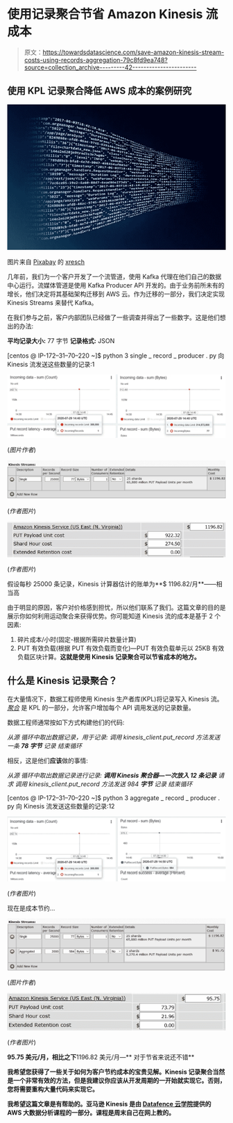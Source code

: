 # 使用记录聚合节省 Amazon Kinesis 流成本

> 原文：<https://towardsdatascience.com/save-amazon-kinesis-stream-costs-using-records-aggregation-79c8fd9ea748?source=collection_archive---------42----------------------->

## 使用 KPL 记录聚合降低 AWS 成本的案例研究

![](img/4045969b7a6f00b2088f6befd45b10eb.png)

图片来自 [Pixabay](https://pixabay.com/?utm_source=link-attribution&utm_medium=referral&utm_campaign=image&utm_content=3088958) 的 [xresch](https://pixabay.com/users/xresch-7410129/?utm_source=link-attribution&utm_medium=referral&utm_campaign=image&utm_content=3088958)

几年前，我们为一个客户开发了一个流管道，使用 Kafka 代理在他们自己的数据中心运行。流媒体管道是使用 Kafka Producer API 开发的。由于业务前所未有的增长，他们决定将其基础架构迁移到 AWS 云。作为迁移的一部分，我们决定实现 Kinesis Streams 来替代 Kafka。

在我们参与之前，客户内部团队已经做了一些调查并得出了一些数字。这是他们想出的办法:

**平均记录大小:** 77 字节
**记录格式:** JSON

[centos @ IP-172–31–70–220 ~]$ python 3 single _ record _ producer . py
向 Kinesis 流发送这些数量的记录:1

![](img/5b2ad16fe9fe3586f36dbd9fb790b34c.png)

(*图片作者*)

![](img/75332e5ea1cc4680c14b96d751a40626.png)

(*作者图片*)

![](img/d5e8c7ca4412548420867cb38f921eff.png)

(*作者图片*)

假设每秒 25000 条记录，Kinesis 计算器估计的账单为**$ 1196.82/月**——相当高

由于明显的原因，客户对价格感到担忧，所以他们联系了我们。这篇文章的目的是展示你如何利用运动聚合来获得优势。你可能知道 Kinesis 流的成本是基于 2 个因素:

1.  碎片成本/小时(固定-根据所需碎片数量计算)
2.  PUT 有效负载(根据 PUT 有效负载而变化)—PUT 有效负载单元以 25KB 有效负载区块计算。**这就是使用 Kinesis 记录聚合可以节省成本的地方。**

## 什么是 Kinesis 记录聚合？

在大量情况下，数据工程师使用 Kinesis 生产者库(KPL)将记录写入 Kinesis 流。 [*聚合*](https://docs.aws.amazon.com/streams/latest/dev/kinesis-kpl-concepts.html#kinesis-kpl-concepts-batching) 是 KPL 的一部分，允许客户增加每个 API 调用发送的记录数量。

数据工程师通常按如下方式构建他们的代码:

*从源
循环中取出数据记录，用于记录:
调用 kinesis_client.put_record 方法发送一条* ***78 字节*** *记录
结束循环*

相反，这是他们**应该**做的事情:

*从源
循环中取出数据记录进行记录:* ***调用 Kinesis 聚合器—一次放入 12 条记录*** *请求
调用 kinesis_client.put_record 方法发送 984* ***字节*** *记录
结束循环*

[centos @ IP-172–31–70–220 ~]$ python 3 aggregate _ record _ producer . py
向 Kinesis 流发送这些数量的记录:12

![](img/f4042c2a31fd46001efc4b8281392a0e.png)

(*作者图片*)

现在是成本节约…

![](img/1d28e289ccf32ec2f595729ff8ffbbbb.png)

(*图片作者*)

![](img/8e4759b428bb5bb36fca1732de4ad28e.png)

(*作者图片*)

**95.75 美元/月，相比之下**1196.82 美元/月—** 对于节省来说还不错**

**我希望您获得了一些关于如何为客户节约成本的宝贵见解。Kinesis 记录聚合当然是一个非常有效的方法，但是我建议你应该从开发周期的一开始就实现它。否则，您将需要重构大量代码来实现它。**

**我希望这篇文章是有帮助的。**亚马逊 Kinesis** 是由 [Datafence 云学院](http://www.datafence.com)提供的 AWS 大数据分析课程的一部分。课程是周末自己在网上教的。**